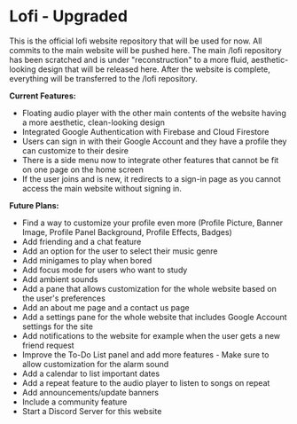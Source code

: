 # Lofi - Upgraded

This is the official lofi website repository that will be used for now. All commits to the main website will be pushed here. The main /lofi repository has been scratched and is under "reconstruction" to a more fluid, aesthetic-looking design that will be released here. After the website is complete, everything will be transferred to the /lofi repository.

**Current Features:**
 - Floating audio player with the other main contents of the website having a more aesthetic, clean-looking design
 - Integrated Google Authentication with Firebase and Cloud Firestore
 - Users can sign in with their Google Account and they have a profile they can customize to their desire
 - There is a side menu now to integrate other features that cannot be fit on one page on the home screen
 - If the user joins and is new, it redirects to a sign-in page as you cannot access the main website without signing in.

**Future Plans:**
 - Find a way to customize your profile even more (Profile Picture, Banner Image, Profile Panel Background, Profile Effects, Badges)
 - Add friending and a chat feature
 - Add an option for the user to select their music genre
 - Add minigames to play when bored
 - Add focus mode for users who want to study
 - Add ambient sounds
 - Add a pane that allows customization for the whole website based on the user's preferences
 - Add an about me page and a contact us page
 - Add a settings pane for the whole website that includes Google Account settings for the site
 - Add notifications to the website for example when the user gets a new friend request
 - Improve the To-Do List panel and add more features - Make sure to allow customization for the alarm sound
 - Add a calendar to list important dates
 - Add a repeat feature to the audio player to listen to songs on repeat
 - Add announcements/update banners
 - Include a community feature
 - Start a Discord Server for this website
